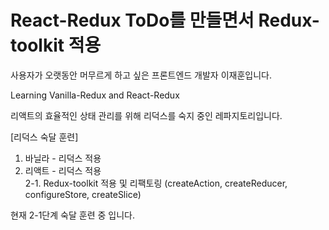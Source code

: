 # React-Redux ToDo를 만들면서 Redux-toolkit 적용

사용자가 오랫동안 머무르게 하고 싶은 프론트엔드 개발자 이재훈입니다.

Learning Vanilla-Redux and React-Redux

리액트의 효율적인 상태 관리를 위해 리덕스를 숙지 중인 레파지토리입니다.

[리덕스 숙달 훈련]

1. 바닐라 - 리덕스 적용
2. 리액트 - 리덕스 적용  
2-1. Redux-toolkit 적용 및 리팩토링 (createAction, createReducer, configureStore, createSlice)

현재 2-1단계 숙달 훈련 중 입니다.
